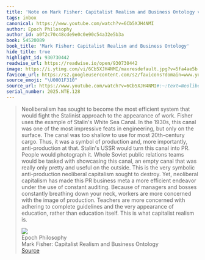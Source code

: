 ```yaml
---
title: 'Note on Mark Fisher: Capitalist Realism and Business Ontology via Epoch Philosophy'
tags: inbox
canonical: https://www.youtube.com/watch?v=6Cb5XJH4NMI
author: Epoch Philosophy
author_id: a0f2c70c48cde9e0c0e90c54a32e5b3a
book: 54520089
book_title: 'Mark Fisher: Capitalist Realism and Business Ontology'
hide_title: true
highlight_id: 930730442
readwise_url: https://readwise.io/open/930730442
image: https://i.ytimg.com/vi/6Cb5XJH4NMI/maxresdefault.jpg?v=5fa4ae5b
favicon_url: https://s2.googleusercontent.com/s2/favicons?domain=www.youtube.com
source_emoji: "\U0001F310"
source_url: https://www.youtube.com/watch?v=6Cb5XJH4NMI#:~:text=Neoliberalism%20has%20sought,capitalist%20realism%20is.
serial_number: 2025.NTE.128
---
```

> Neoliberalism has sought to become the most efficient system that would fight the Stalinist approach to the appearance of work. Fisher uses the example of Stalin's White Sea Canal. In the 1930s, this canal was one of the most impressive feats in engineering, but only on the surface. The canal was too shallow to use for most 20th-century cargo. Thus, it was a symbol of production and, more importantly, anti-production at that. Stalin's USSR would turn this canal into PR. People would photograph it. Whole Soviet public relations teams would be tasked with showcasing this canal, an empty canal that was really only pretty and useful on the outside. This is the very symbolic anti-production neoliberal capitalism sought to destroy. Yet, neoliberal capitalism has made this PR business meta a more efficient endeavor under the use of constant auditing. Because of managers and bosses constantly breathing down your neck, workers are more concerned with the image of production. Teachers are more concerned with adhering to complete guidelines and the very appearance of education, rather than education itself. This is what capitalist realism is.
> <div class="quoteback-footer"><div class="quoteback-avatar"><img class="mini-favicon" src="https://s2.googleusercontent.com/s2/favicons?domain=www.youtube.com"></div><div class="quoteback-metadata"><div class="metadata-inner"><span style="display:none">FROM:</span><div aria-label="Epoch Philosophy" class="quoteback-author"> Epoch Philosophy</div><div aria-label="Mark Fisher: Capitalist Realism and Business Ontology" class="quoteback-title"> Mark Fisher: Capitalist Realism and Business Ontology</div></div></div><div class="quoteback-backlink"><a target="_blank" aria-label="go to the full text of this quotation" rel="noopener" href="https://www.youtube.com/watch?v=6Cb5XJH4NMI#:~:text=Neoliberalism%20has%20sought,capitalist%20realism%20is." class="quoteback-arrow"> Source</a></div></div>